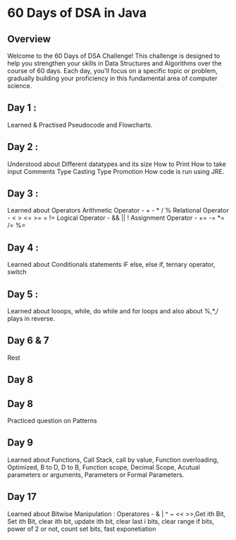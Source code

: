 # 60 Days of DSA in Java

## Overview
  Welcome to the 60 Days of DSA Challenge! This challenge is designed to help you strengthen your skills in Data Structures and Algorithms over the course of 60 days. Each day, you'll focus on a specific topic or problem, gradually building your proficiency in this fundamental area of computer science.

## Day 1 :
  Learned & Practised Pseudocode and Flowcharts.

## Day 2 :
  Understood about Different datatypes and its size
  How to Print
  How to take input
  Comments
  Type Casting
  Type Promotion
  How code is run using JRE.

## Day 3 :
  Learned about Operators
    Arithmetic Operator - + - * / %
    Relational Operator  -  < > <= >= = !=
    Logical Operator - && || !
    Assignment Operator - += -= *= /= %=

## Day 4 :
  Learned about Conditionals statements
    iF else, else if, ternary operator, switch

## Day 5 :
  Learned about looops, while, do while and for loops and also about %,*,/ plays in reverse.

## Day 6 & 7 
  Rest

## Day 8

## Day 8 
  Practiced question on Patterns
  
## Day 9
  Learned about Functions, Call Stack, call by value, Function overloading, Optimized, B to D, D to B, Function scope, Decimal Scope, Acutual parameters or arguments, Parameters or Formal Parameters.

## Day 17
  Learned about Bitwise Manipulation : Operatores - & | ^ ~ << >>,Get ith Bit, Set ith Bit, clear ith bit, update ith bit, clear last i bits, clear range if bits, power of 2 or not, count set bits, fast exponetiation